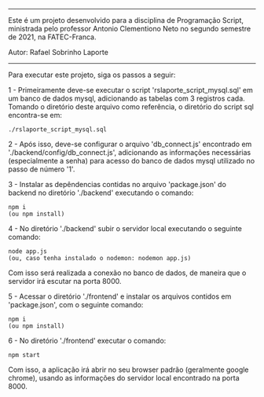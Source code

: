 **********************************************
Este é um projeto desenvolvido para a disciplina de Programação Script, ministrada pelo professor Antonio Clementiono Neto no segundo semestre de 2021, na FATEC-Franca.


Autor: Rafael Sobrinho Laporte




*************************************************



Para executar este projeto, siga os passos a seguir: 

1 - Primeiramente deve-se executar o script 'rslaporte_script_mysql.sql' em um banco de dados mysql, adicionando as tabelas com 3 registros cada. Tomando o diretório deste arquivo como referência, o diretório do script sql encontra-se em:

	./rslaporte_script_mysql.sql



2 - Após isso, deve-se configurar o arquivo 'db_connect.js' encontrado em './backend/config/db_connect.js', adicionando as informações necessárias (especialmente a senha) para acesso do banco de dados mysql utilizado no passo de número '1'.




3 - Instalar as depêndencias contidas no arquivo 'package.json' do backend no diretório './backend' executando o comando:

	npm i 
	(ou npm install)



4 - No diretório './backend' subir o servidor local executando o seguinte comando:

	node app.js 
	(ou, caso tenha instalado o nodemon: nodemon app.js)

Com isso será realizada a conexão no banco de dados, de maneira que o servidor irá escutar na porta 8000.





5 - Acessar o diretório './frontend' e instalar os arquivos contidos em 'package.json', com o seguinte comando:

	npm i 
	(ou npm install)



6 - No diretório './frontend' executar o comando:
	
	npm start

Com isso, a aplicação irá abrir no seu browser padrão (geralmente google chrome), usando as informações do servidor local encontrado na porta 8000.



